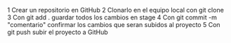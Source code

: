 1 Crear un repositorio en GitHub
2 Clonarlo en el equipo local con git clone
3 Con git add . guardar todos los cambios en stage
4 Con git commit -m "comentario" confirmar los cambios que seran subidos al proyecto
5 Con git push subir el proyecto a GitHub